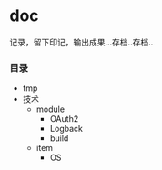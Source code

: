 # doc
记录，留下印记，输出成果...存档..存档..

### 目录
- tmp
- 技术
  - module
    - OAuth2
    - Logback
    - build
  - item
    - OS
